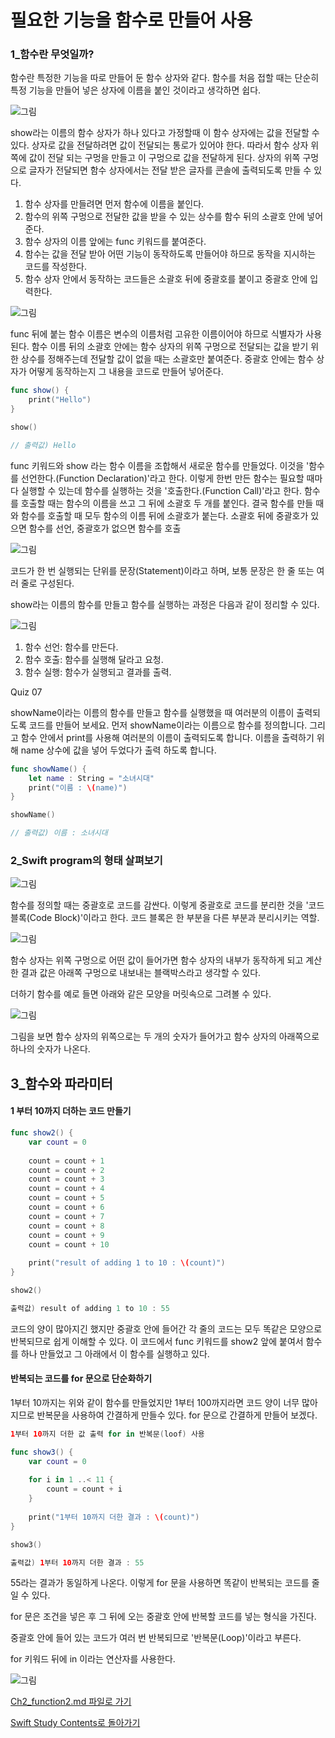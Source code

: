 # 필요한 기능을 함수로 만들어 사용

### 1_함수란 무엇일까?

함수란 특정한 기능을 따로 만들어 둔 함수 상자와 같다.
함수를 처음 접할 때는 단순히 특정 기능을 만들어 넣은 상자에 이름을 붙인 것이라고 생각하면 쉽다.

![그림](https://user-images.githubusercontent.com/47494240/54354348-ba3cd400-4699-11e9-9fb0-72e978d22234.png)

show라는 이름의 함수 상자가 하나 있다고 가정할때 이 함수 상자에는 값을 전달할 수 있다.
상자로 값을 전달하려면 값이 전달되는 통로가 있어야 한다.
따라서 함수 상자 위쪽에 값이 전달 되는 구멍을 만들고 이 구멍으로 값을 전달하게 된다.
상자의 위쪽 구멍으로 글자가 전달되면 함수 상자에서는 전달 받은 글자를 콘솔에 출력되도록 만들 수 있다.

1. 함수 상자를 만들려면 먼저 함수에 이름을 붙인다.
2. 함수의 위쪽 구멍으로 전달한 값을 받을 수 있는 상수를 함수 뒤의 소괄호 안에 넣어준다.
3. 함수 상자의 이름 앞에는 func 키워드를 붙여준다.
4. 함수는 값을 전달 받아 어떤 기능이 동작하도록 만들어야 하므로 동작을 지시하는 코드를 작성한다.
5. 함수 상자 안에서 동작하는 코드들은 소괄호 뒤에 중괄호를 붙이고 중괄호 안에 입력한다.

![그림](https://user-images.githubusercontent.com/47494240/54354351-ba3cd400-4699-11e9-80e0-981f22489eef.png)

func 뒤에 붙는 함수 이름은 변수의 이름처럼 고유한 이름이어야 하므로 식별자가 사용된다.
함수 이름 뒤의 소괄호 안에는 함수 상자의 위쪽 구멍으로 전달되는 값을 받기 위한 상수를 정해주는데 전달할 값이 없을 때는 소괄호만 붙여준다.
중괄호 안에는 함수 상자가 어떻게 동작하는지 그 내용을 코드로 만들어 넣어준다.

```swift Hello 출력
func show() {
    print("Hello")
}

show()

// 출력값) Hello
```

func 키워드와 show 라는 함수 이름을 조합해서 새로운 함수를 만들었다. 이것을 '함수를 선언한다.(Function Declaration)'라고 한다.
이렇게 한번 만든 함수는 필요할 때마다 실행할 수 있는데 함수를 실행하는 것을 '호출한다.(Function Call)'라고 한다.
함수를 호출할 때는 함수의 이름을 쓰고 그 뒤에 소괄호 두 개를 붙인다.
결국 함수를 만들 때와 함수를 호출할 때 모두 함수의 이름 뒤에 소괄호가 붙는다.
소괄호 뒤에 중괄호가 있으면 함수를 선언, 중괄호가 없으면 함수를 호출

![그림](https://user-images.githubusercontent.com/47494240/54354353-ba3cd400-4699-11e9-9d27-e33cfb58639d.png)

코드가 한 번 실행되는 단위를 문장(Statement)이라고 하며, 보통 문장은 한 줄 또는 여러 줄로 구성된다.

show라는 이름의 함수를 만들고 함수를 실행하는 과정은 다음과 같이 정리할 수 있다.

![그림](https://user-images.githubusercontent.com/47494240/54354354-bad56a80-4699-11e9-81ac-123c6c99bd1b.png)

1. 함수 선언: 함수를 만든다.
2. 함수 호출: 함수를 실행해 달라고 요청.
3. 함수 실행: 함수가 실행되고 결과를 출력.

Quiz 07

showName이라는 이름의 함수를 만들고 함수를 실행했을 때 여러분의 이름이 출력되도록 코드를 만들어 보세요. 먼저 showName이라는 이름으로 함수를 정의합니다. 그리고 함수 안에서 print를 사용해 여러분의 이름이 출력되도록 합니다. 이름을 출력하기 위해 name 상수에 값을 넣어 두었다가 출력 하도록 합니다.
```swift 
func showName() {
    let name : String = "소녀시대"
    print("이름 : \(name)")
}

showName()

// 출력값) 이름 : 소녀시대
```


### 2_Swift program의 형태 살펴보기

![그림](https://user-images.githubusercontent.com/47494240/54354355-bad56a80-4699-11e9-8598-9648659f89f8.png)

함수를 정의할 때는 중괄호로 코드를 감싼다. 이렇게 중괄호로 코드를 분리한 것을 '코드 블록(Code Block)'이라고 한다. 코드 블록은 한 부분을 다른 부분과 분리시키는 역할.

![그림](https://user-images.githubusercontent.com/47494240/54354356-bad56a80-4699-11e9-9b1f-11d7de1e3fd4.png)

함수 상자는 위쪽 구멍으로 어떤 값이 들어가면 함수 상자의 내부가 동작하게 되고 계산한 결과 값은 아래쪽 구멍으로 내보내는 블랙박스라고 생각할 수 있다.

더하기 함수를 예로 들면 아래와 같은 모양을 머릿속으로 그려볼 수 있다.

![그림](https://user-images.githubusercontent.com/47494240/54354357-bad56a80-4699-11e9-8849-e43bc4bac8c0.png)

그림을 보면 함수 상자의 위쪽으로는 두 개의 숫자가 들어가고 함수 상자의 아래쪽으로 하나의 숫자가 나온다.


## 3_함수와 파라미터


#### 1 부터 10까지 더하는 코드 만들기

```swift
func show2() {
    var count = 0
    
    count = count + 1
    count = count + 2
    count = count + 3
    count = count + 4
    count = count + 5
    count = count + 6
    count = count + 7
    count = count + 8
    count = count + 9
    count = count + 10
    
    print("result of adding 1 to 10 : \(count)")
}

show2()

출력값) result of adding 1 to 10 : 55
```
코드의 양이 많아지긴 했지만 중괄호 안에 들어간 각 줄의 코드는 모두 똑같은 모양으로 반복되므로 쉽게 이해할 수 있다.
이 코드에서 func 키워드를 show2 앞에 붙여서 함수를 하나 만들었고 그 아래에서 이 함수를 실행하고 있다.


#### 반복되는 코드를 for 문으로 단순화하기

1부터 10까지는 위와 같이 함수를 만들었지만 1부터 100까지라면 코드 양이 너무 많아지므로 반복문을 사용하여 간결하게 만들수 있다.
for 문으로 간결하게 만들어 보겠다.
```swift
1부터 10까지 더한 값 출력 for in 반복문(loof) 사용

func show3() {
    var count = 0
    
    for i in 1 ..< 11 {
        count = count + i
    }
    
    print("1부터 10까지 더한 결과 : \(count)")
}

show3()

출력값) 1부터 10까지 더한 결과 : 55
```
55라는 결과가 동일하게 나온다. 이렇게 for 문을 사용하면 똑같이 반복되는 코드를 줄일 수 있다.

for 문은 조건을 넣은 후 그 뒤에 오는 중괄호 안에 반복할 코드를 넣는 형식을 가진다.

중괄호 안에 들어 있는 코드가 여러 번 반복되므로 '반복문(Loop)'이라고 부른다.

for 키워드 뒤에 in 이라는 연산자를 사용한다.

![그림](https://user-images.githubusercontent.com/47494240/54357774-24f20d80-46a2-11e9-96bf-dea9e3c9ed3e.png)


[Ch2_function2.md 파일로 가기](https://github.com/ChunsuKim/SwiftStudy/blob/master/Ch2_function2.md)

[Swift Study Contents로 돌아가기](https://github.com/ChunsuKim/SwiftStudy)


